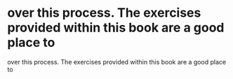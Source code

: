 # over this process. The exercises provided within this book are a good place to

over this process. The exercises provided within this book are a good place to